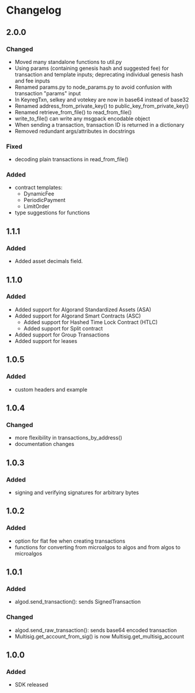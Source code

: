 # Changelog

## 2.0.0
### Changed
- Moved many standalone functions to util.py
- Using params (containing genesis hash and suggested fee) for transaction and template inputs; deprecating individual genesis hash and fee inputs
- Renamed params.py to node_params.py to avoid confusion with transaction "params" input
- In KeyregTxn, selkey and votekey are now in base64 instead of base32
- Renamed address_from_private_key() to public_key_from_private_key()
- Renamed retrieve_from_file() to read_from_file()
- write_to_file() can write any msgpack encodable object
- When sending a transaction, transaction ID is returned in a dictionary
- Removed redundant args/attributes in docstrings

### Fixed
- decoding plain transactions in read_from_file()

### Added
- contract templates:
    - DynamicFee
    - PeriodicPayment
    - LimitOrder
- type suggestions for functions

## 1.1.1
### Added
- Added asset decimals field.

## 1.1.0
### Added
- Added support for Algorand Standardized Assets (ASA)
- Added support for Algorand Smart Contracts (ASC) 
    - Added support for Hashed Time Lock Contract (HTLC) 
    - Added support for Split contract
- Added support for Group Transactions
- Added support for leases

## 1.0.5
### Added
- custom headers and example

## 1.0.4
### Changed
- more flexibility in transactions_by_address()
- documentation changes

## 1.0.3
### Added
- signing and verifying signatures for arbitrary bytes

## 1.0.2
### Added
- option for flat fee when creating transactions
- functions for converting from microalgos to algos and from algos to microalgos

## 1.0.1
### Added
- algod.send_transaction(): sends SignedTransaction

### Changed
- algod.send_raw_transaction(): sends base64 encoded transaction
- Multisig.get_account_from_sig() is now Multisig.get_multisig_account

## 1.0.0
### Added
- SDK released